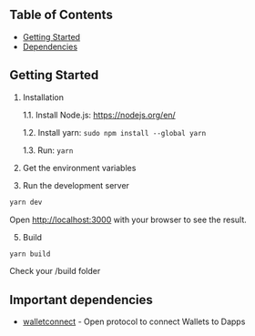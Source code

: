 ## Table of Contents

- [Getting Started](#getting-started)
- [Dependencies](#important-dependencies)

## Getting Started

1. Installation

   1.1. Install Node.js: https://nodejs.org/en/

   1.2. Install yarn: `sudo npm install --global yarn`

   1.3. Run: `yarn`

2. Get the environment variables

3. Run the development server

```bash
yarn dev
```

Open [http://localhost:3000](http://localhost:3000) with your browser to see the result.


5. Build

```bash
yarn build
```

Check your /build folder

## Important dependencies

- [walletconnect](https://github.com/walletconnect/) - Open protocol to connect Wallets to Dapps
